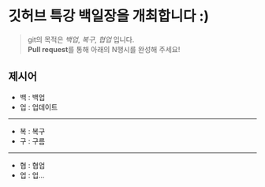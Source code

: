 # 깃허브 특강 백일장을 개최합니다 :)
> git의 목적은 *백업*, *복구*, *협업* 입니다.  
> **Pull request**를 통해 아래의 N행시를 완성해 주세요!
## 제시어
- 백 : 백업
- 업 : 업데이트
---
- 복 : 복구
- 구 : 구름
---
- 협 : 협업
- 업 : 업...
